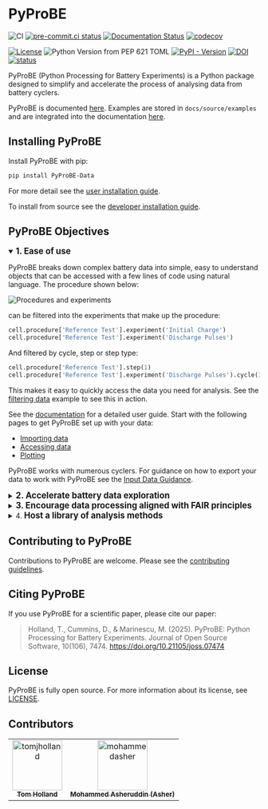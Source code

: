 # PyProBE
![CI](https://github.com/ImperialCollegeLondon/PyProBE/actions/workflows/ci-push.yml/badge.svg)
[![pre-commit.ci status](https://results.pre-commit.ci/badge/github/ImperialCollegeLondon/PyProBE/main.svg)](https://results.pre-commit.ci/latest/github/ImperialCollegeLondon/PyProBE/main)
[![Documentation Status](https://readthedocs.org/projects/pyprobe/badge/?version=latest)](https://pyprobe.readthedocs.io/en/latest/?badge=latest)
[![codecov](https://codecov.io/gh/ImperialCollegeLondon/PyProBE/graph/badge.svg?token=Y5H9C8MA0A)](https://codecov.io/gh/ImperialCollegeLondon/PyProBE)

[![License](https://img.shields.io/badge/License-BSD_3--Clause-blue.svg)](https://opensource.org/licenses/BSD-3-Clause)
![Python Version from PEP 621 TOML](https://img.shields.io/python/required-version-toml?tomlFilePath=https%3A%2F%2Fraw.githubusercontent.com%2FImperialCollegeLondon%2FPyProBE%2Fmain%2Fpyproject.toml)
[![PyPI - Version](https://img.shields.io/pypi/v/PyProBE-Data?label=pip%20install%20PyProBE-Data)](https://pypi.org/project/PyProBE-Data)
[![DOI](https://zenodo.org/badge/DOI/10.5281/zenodo.14635070.svg)](https://doi.org/10.5281/zenodo.14635070)
[![status](https://joss.theoj.org/papers/0657708fc7e6ac46fd1f4160aabe6da8/status.svg)](https://joss.theoj.org/papers/0657708fc7e6ac46fd1f4160aabe6da8)


PyProBE (Python Processing for Battery Experiments) is a Python package designed to simplify and accelerate the process of analysing data from 
battery cyclers.

PyProBE is documented [here](https://pyprobe.readthedocs.io). Examples are stored in ```docs/source/examples``` and are integrated into the documentation [here](https://pyprobe.readthedocs.io/en/latest/examples/examples.html).

## Installing PyProBE
Install PyProBE with pip:

```bash
pip install PyProBE-Data
```

For more detail see the [user installation guide](https://pyprobe.readthedocs.io/en/latest/user_guide/installation.html).

To install from source see the [developer installation guide](https://pyprobe.readthedocs.io/en/latest/developer_guide/developer_installation.html).

## PyProBE Objectives 
<details open>
<summary><strong style="font-size: 1.2em;">1. Ease of use</strong></summary>
        
PyProBE breaks down complex battery data into simple, easy to understand objects 
that can be accessed with a few lines of code using natural language. The 
procedure shown below:

![Procedures and experiments](./docs/source/user_guide/images/Procedures_and_experiments.jpg)

can be filtered into the experiments that make up the procedure:

```python
cell.procedure['Reference Test'].experiment('Initial Charge')
cell.procedure['Reference Test'].experiment('Discharge Pulses')
```
And filtered by cycle, step or step type:

```python
cell.procedure['Reference Test'].step(1)
cell.procedure['Reference Test'].experiment('Discharge Pulses').cycle(3).discharge(0)
```

This makes it easy to quickly access the data you need for analysis. See the [filtering data](https://pyprobe.readthedocs.io/en/latest/examples/filtering-data.html) example to see this in action.

See the [documentation](https://pyprobe.readthedocs.io/en/latest/) for a detailed user guide. Start with the following pages to get PyProBE set up with your data:
- [Importing data](https://pyprobe.readthedocs.io/en/latest/user_guide/importing_data.html)
- [Accessing data](https://pyprobe.readthedocs.io/en/latest/user_guide/accessing_data.html)
- [Plotting](https://pyprobe.readthedocs.io/en/latest/user_guide/plotting.html)

PyProBE works with numerous cyclers. For guidance on how to export your data to work with PyProBE see the [Input Data Guidance](https://pyprobe.readthedocs.io/en/latest/user_guide/input_data_guidance.html).
</details>

<details>
<summary><strong style="font-size: 1.2em;">2. Accelerate battery data exploration</strong></summary>

PyProBE has built-in plotting methods that integrate with [matplotlib](https://matplotlib.org/), [hvplot](https://hvplot.holoviz.org/) and [seaborn](https://seaborn.pydata.org/index.html) for fast and flexible visualization of battery data. It also includes a graphical user interface (GUI) 
for exploring data interactively, with almost no code. Run the 
[getting started](./docs/source/examples/getting-started.ipynb) example locally to try the GUI.

![PyProBE Dashboard](./docs/source/user_guide/images/Dashboard.png)

PyProBE is fast! Built on [Polars](https://docs.pola.rs/) dataframes, PyProBE 
out-performs manual filtering with Pandas and stores data efficiently in Parquet files:

![PyProBE performance](./docs/source/user_guide/images/execution_time.png)
</details>

<details>
<summary><strong style="font-size: 1.2em;">3. Encourage data processing aligned with FAIR principles</strong></summary>

PyProBE is designed to encourage good practice for storing and processing data PyProBE 
requires a README file to sit alongside your experimental data which is:
    
**Human readable:** Sits alongside your data to allow others to quickly understand your experimental
procedure.

**Computer readable:** Simplifies the PyProBE backend, maximises flexibility to different input data and
makes the setup process fast and intuitive for new data.

![README file](./docs/source/user_guide/images/Readme.jpg)

See the [guidance](https://pyprobe.readthedocs.io/en/latest/user_guide/writing_a_readme_file.html) for writing README files for your
experiments.
</details>

<details>
<summary>4. <strong style="font-size: 1.2em;">Host a library of analysis methods</strong></summary>

PyProBE's [analysis](https://pyprobe.readthedocs.io/en/latest/_autosummary/pyprobe.analysis.html) module contains classes and methods to
perform further analysis of battery data. It is designed to maintain compatibility 
with the PyProBE data format and plotting tools while ensuring functions are simply 
defined, portable and tested.

The currently implemented analysis methods includes:

- Summarise pulsing experiments with resistance information from each pulse
- Summarise cycling experiments with SOH quantification for each cycle
- Differentiation of any quantity
    - Finite-difference based method
    - Level Evaluation ANalysis method
- Data smoothing
    - Level-based method
    - Spline fitting
    - Savitzky-Golay filtering
- Degradation mode analysis
    - Curve fitting to pseudo-OCV, Incremental Capacity Analysis (ICA) or Differential Voltage Analysis (DVA) curves
    - Charge/discharge pseudo-OCV curve averaging for resistance compensation

It is easy to contribute to the analysis module. See the [developer guide](https://pyprobe.readthedocs.io/en/latest/developer_guide/contributing_to_the_analysis_module.html)
and [contributing guidelines](CONTRIBUTING.md).
</details>

## Contributing to PyProBE

Contributions to PyProBE are welcome. Please see the [contributing guidelines](CONTRIBUTING.md).

## Citing PyProBE

If you use PyProBE for a scientific paper, please cite our paper:

>Holland, T., Cummins, D., & Marinescu, M. (2025). PyProBE: Python Processing for Battery Experiments. Journal of Open Source Software, 10(106), 7474. https://doi.org/10.21105/joss.07474


## License

PyProBE is fully open source. For more information about its license, see [LICENSE](LICENSE.md).


## Contributors
<!-- readme: contributors -start -->
<table>
	<tbody>
		<tr>
            <td align="center">
                <a href="https://github.com/tomjholland">
                    <img src="https://avatars.githubusercontent.com/u/137503955?v=4" width="100;" alt="tomjholland"/>
                    <br />
                    <sub><b>Tom Holland</b></sub>
                </a>
            </td>
            <td align="center">
                <a href="https://github.com/mohammedasher">
                    <img src="https://avatars.githubusercontent.com/u/168521559?v=4" width="100;" alt="mohammedasher"/>
                    <br />
                    <sub><b>Mohammed Asheruddin (Asher)</b></sub>
                </a>
            </td>
		</tr>
	<tbody>
</table>
<!-- readme: contributors -end -->
